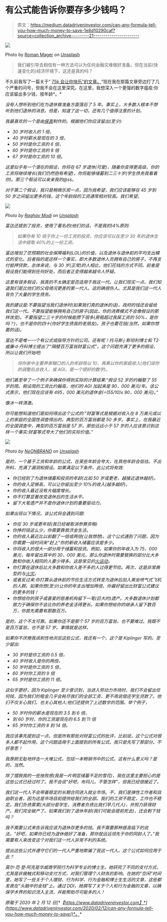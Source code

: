 # 有公式能告诉你要存多少钱吗？

> 原文：<https://medium.datadriveninvestor.com/can-any-formula-tell-you-how-much-money-to-save-1e8d10290caf?source=collection_archive---------21----------------------->

![](img/5e5f5119d60344606960eac0500eb765.png)

Photo by [Roman Mager](https://unsplash.com/@roman_lazygeek?utm_source=medium&utm_medium=referral) on [Unsplash](https://unsplash.com?utm_source=medium&utm_medium=referral)

> 我们被引导去相信有一种方法可以为任何金融灾难做好准备。但在当前(快速变化的)经济环境下，这还是真的吗？

不久前我写了一篇关于“ [75k 会让你快乐”的文章。](https://www.moneyonthemind.org/post/how-much-money-will-make-you-happy)“现在我在那篇文章旁边打了几个严重的问号，但我不会在这里深究。在这里，我想深入一个更强的数字瘟疫:你应该留出多少钱，按年龄*。*

*没有人想听到他们在为退休做准备方面落后了 5 年。事实上，大多数人根本不想听到他们退休的消息。但是，知道了这一切，还有几个值得注意的计划。*

*我最喜欢的一个是由[保真](https://www.fidelity.com/viewpoints/retirement/how-much-do-i-need-to-retire)制作的。根据他们你应该留出(至少):*

*   *30 岁时收入的 1 倍，*
*   *40 岁时薪水是现在的 3 倍，*
*   *50 岁时是你工资的 6 倍，*
*   *60 岁时是你工资的 8 倍*
*   *67 岁时是你工资的 10 倍。*

*这里似乎有一个潜在的假设，你将在 67 岁退休(可爱)，随着你变得更高级，你的工资将继续增长(我们仍然抱有希望)，你将能够储蓄到二三十岁(学生债务我看着你)。那三个假设可以亲亲我的@ss。*

*对于第二个假设，我只是稍微乐观一点，因为我希望，我们应该能够在 45 岁到 50 岁之间留出更多的钱，这个年龄段的工资通常相对较高。我们希望。*

*![](img/15d49d7cc1e3032f77d05654782a5e1b.png)*

*Photo by [Raghav Modi](https://unsplash.com/@raghavmodi?utm_source=medium&utm_medium=referral) on [Unsplash](https://unsplash.com?utm_source=medium&utm_medium=referral)*

*富达还提到了投资，使用了著名的(他们的话，不是我的)4%原则:*

> *如果你有 10 倍于你上一份工资的投资，你应该可以在至少 30 年的退休生活中提取 40%的上一份工资。*

*富达增加了您预期的社会保障福利(LOL)的价值，以及退休与退休前的平均支出模式的变化。后者指的是这样一个事实，即大多数退休人员拥有自己的房子，不再支付抵押贷款，总体来说，与 30 岁(正常)的人相比，他们花钱的方式不同。前者是假设我们能得到任何好处，而后者正变得越来越令人怀疑。*

*这里有很多假设，我真的不太确定是否适用于我这一代。让我们现实一点。我们知道我们是比他们的父母境况更差的第一代人。这的确很伤人。尤其是我们这一代人背负了大量的学生债务。*

*我的建议是:不要指望当我们退休时(如果我们真的退休的话)，政府的钱还会留给我们这一代。不要指望能够拥有自己的房子(因此，你的消费模式不会像假设的那样改变)。不要指望二三十岁的时候能攒下很多(房租超过我屎工资的 50%，是你吗？)，也不是你的四十(你好学生债我的老朋友)。孩子也要花钱(当然，如果你想要的话)。*

*富达不是唯一一个有公式或指导方针的公司。还有呢！托马斯·j·斯坦利博士和 T2·威廉·d·丹科博士提出了“隔壁百万富翁财富公式”。这个问题充满了更多的假设，所以让我们开始吧:*

> *将你家中主要养家糊口的人的年龄除以 10，再乘以你的家庭收入(他们说你的调整后总收入，或 AGI，是一个很好的数字)。*

*他们甚至举了一个例子来确保你得到实际的计算结果:“假设 52 岁的约翰娶了 55 岁的简。假设简的工资比约翰高，他们的 AGI 加起来是 90，000 美元/年。该公式表示，他们现在应该有 495，000 美元的退休金(=(55/10)x 90，000 美元)。”*

*像冰一样清澈。*

*你可能想知道他们是如何得出这个公式的:“*财富等式是根据对收入在 8 万美元或以上的家庭的全国性调查得出的。典型的百万富翁都是 50 多岁。事实上，在我最近的全国调查中，典型的百万富翁是 57 岁。那些远远小于 57 岁的人应该意识到这样一个事实:财富等式夸大了他们的实际价值。*”*

*![](img/ae34271b3b539315c74016acea633d7f.png)*

*Photo by [NeONBRAND](https://unsplash.com/@neonbrand?utm_source=medium&utm_medium=referral) on [Unsplash](https://unsplash.com?utm_source=medium&utm_medium=referral)*

*是的，一个基于工资和年龄的公式，在某些年龄会夸大，在其他年龄会低估。不出所料，充满了漏洞和假设。如果满足以下条件，此公式将有效:*

*   *你已经到了为退休储蓄和投资的年龄(比如 50 岁或更老，越接近退休越好)。*
*   *你的收入足够高，可以让你留出至少 10%的收入(越多越好)。*
*   *你的收入最近没有大幅度增长。*
*   *你不打算显著改变退休后的生活水平。*
*   *留下大笔遗产并不是你退休计划的重要驱动力。*

*如果出现以下情况，该公式将会遇到问题:*

*   *你在 30 岁或更年轻(我已经被取消参赛资格)*
*   *你挣的钱这么少，你需要靠救济金生活。*
*   *你的收入最近比以前翻了一倍或两倍(让我想想)。这个公式遇到了问题，因为你需要一段时间来“赶上”你的新收入储蓄应该是多少。*
*   *你将收入的很大一部分用于储蓄和投资。例如，如果你的年收入为 75，000 美元，每年留出其中的 30，000 美元，那么你退休时需要替换的部分比大多数和你收入相同的人要少得多。这是常见的[火运动](https://www.moneyonthemind.org/post/financially-independent-retiring-early)。*
*   *你打算在退休后比大多数和你收入差不多的人过得更节俭。再次，这是非常典型的与[火灾](https://www.moneyonthemind.org/post/financially-independent-retiring-early)。*
*   *或者反过来:你打算从退休前的节俭生活方式转变为退休后加入乘坐喷气式飞机的人群。如果你想(至少)让你的年支出增加两倍，你最好留出比财富公式建议的更多的钱！*
*   *你想给你的孩子或喜爱的慈善机构留下一笔(巨大的)遗产。大多数退休计划都致力于确保你不会比你的养老金活得更长。如果你想给你的继承人留下数百万，你首先需要有那数百万。*

*是的，这个不太可靠。如果你还不是那个 57 岁的百万富翁，也不要难过。我既不是百万富翁，也不是 57 岁。事情就是这样。*

*如果你不厌倦我讽刺性地浏览这些公式，我还有一个，这个是 Kiplinger 写的。至少留出:*

*   *30 岁时是你工资的 0.5 倍，*
*   *40 岁时收入是你的两倍，*
*   *50 岁时是你工资的 5 倍，*
*   *60 岁时你工资的 9 倍*
*   *65 岁时是你工资的 11 倍。*

*这似乎更好，因为 Kiplinger 至少意识到，当进入劳动力市场时，我们不会留出任何钱，因为我们的租金几乎会耗尽我们的全部工资，更不用说偿还学生贷款了。他们不仅关心我们，也关心其他人:他们还提供了上述数字的范围。举个例子，*

*   *50 岁时你的薪水是现在的 3.5 到 6 倍，*
*   *到 60 岁时，你的工资是现在的 6.5 到 11 倍*
*   *65 岁时你工资的 8 到 14 倍。*

*我应该事先提到这一点，但是所有那些对财富公式的批评，比如说，这个公式对很多人都不起作用，这个问题适用于上面提到的所有公式。我只是先写了那部分。不好意思！*

*我厚颜无耻地抨击一大堆公式，包括一本畅销书中的公式，这有什么意义吗？是的，当然。*

*除了摆脱我的一些挫败感(我是一片明显储蓄不足的雪花)，我在这里主要担心的是这些公式已经过时了。我不会说“好吧，布玛儿，不管怎样”，但我已经很接近了。*

*我们这一代人不会带着稳定的长期合同进入就业市场。不，我们是弹性工作者和自由职业者，因为这是市场目前提供给我们的全部。我们的工资不稳定，工作也不稳定。我们负债累累(大部分是学生，消费者负债比我们早几代人)，并努力获得财产。我们完全破产了。如果我们到了退休年龄(我们可能会提前死去)，还会剩下钱吗？*

*我不需要公式来告诉我应该为退休存更多的钱。我不需要那种居高临下的说法，“好吧，如果你已经为退休做好了准备，那你就远远领先于你的同龄人了。”我需要有人来改变这个对我们这一代人非常不利的系统。*

*提出这些公式并遵守它们的一代人严重地欺骗了我这一代人。这个公式如何应用于此？*

*莫尔·范·登·阿克是华威商学院行为科学专业的博士生。她研究了不同的支付方式，尤其是非接触式和移动支付方式，对我们管理个人财务的影响。在她的“空闲”时间里，她写了一些关于个人理财、行为科学、行为金融和博士生生活的文章，这些都发表在“头脑中的金钱”上。通过 DDI，她撰写了关于个人和行为金融的文章，以确保学术界的知识流入主流，并能帮助尽可能多的人！*

**原载于 2020 年 2 月 12 日*[*【https://www.datadriveninvestor.com】*](https://www.datadriveninvestor.com/2020/02/12/can-any-formula-tell-you-how-much-money-to-save/)*。**